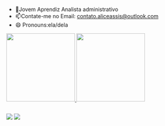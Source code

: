 

- 🔭Jovem Aprendiz Analista administrativo
- 📫Contate-me no Email: contato.aliceassis@outlook.com
- 😄 Pronouns:ela/dela

 <div>
  <a href="https://github.com/aliceassis02">
  <img height="180em" src="https://github-readme-stats.vercel.app/api?username=aliceassis02&show_icons=true&theme=dracula&include_all_commits=true&count_private=true"/>
  <img height="180em" src="https://github-readme-stats.vercel.app/api/top-langs/?username=aliceassis02&layout=compact&langs_count=7&theme=dracula"/>
</div>

  ##
  <div> 
 
 	
 <a href="Alice Assis#7390" target="_blank"><img src="https://img.shields.io/badge/Discord-7289DA?style=for-the-badge&logo=discord&logoColor=white" target="_blank"></a> 
  <a href="https://www.linkedin.com/in/alice-assis-9164751ab/" target="_blank"><img src="https://img.shields.io/badge/-LinkedIn-%230077B5?style=for-the-badge&logo=linkedin&logoColor=white" target="_blank"></a> 
 
 
</div>
